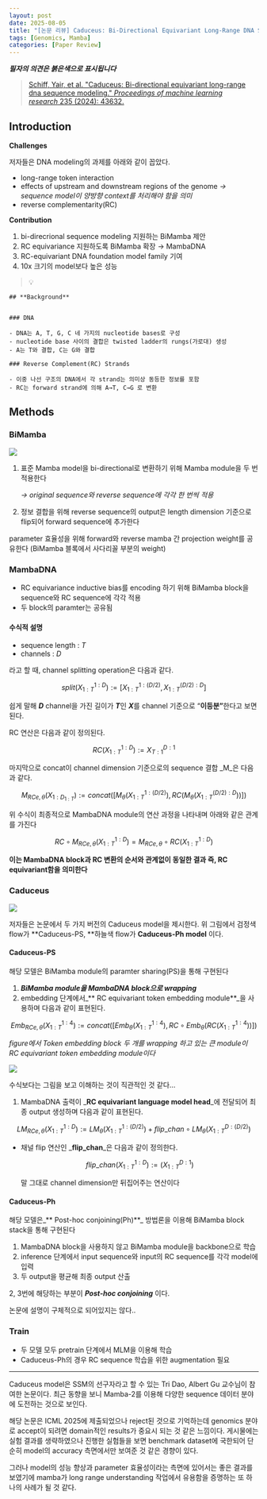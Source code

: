 ```yaml
---
layout: post
date: 2025-08-05
title: "[논문 리뷰] Caduceus: Bi-Directional Equivariant Long-Range DNA Sequence Modeling"
tags: [Genomics, Mamba]
categories: [Paper Review]
---
```


<span class="notion-red">_**필자의 의견은 붉은색으로 표시됩니다**_</span>


> [Schiff, Yair, et al. "Caduceus: Bi-directional equivariant long-range dna sequence modeling." ](https://pmc.ncbi.nlm.nih.gov/articles/PMC12189541/)[_Proceedings of machine learning research_](https://pmc.ncbi.nlm.nih.gov/articles/PMC12189541/)[ 235 (2024): 43632.](https://pmc.ncbi.nlm.nih.gov/articles/PMC12189541/)



## Introduction


**Challenges**


저자들은 DNA modeling의 과제를 아래와 같이 꼽았다.

- long-range token interaction
- effects of upstream and downstream regions of the genome 
_→ sequence model이 양방향 context를 처리해야 함을 의미_
- reverse complementarity(RC)

**Contribution**

1. bi-direcrional sequence modeling 지원하는 BiMamba 제안
1. RC equivariance 지원하도록 BiMamba 확장 → MambaDNA
1. RC-equivariant DNA foundation model family 기여
1. 10x 크기의 model보다 높은 성능

> 💡 


	## **Background**


	### DNA

	- DNA는 A, T, G, C 네 가지의 nucleotide bases로 구성
	- nucleotide base 사이의 결합은 twisted ladder의 rungs(가로대) 생성
	- A는 T와 결합, C는 G와 결합

	### Reverse Complement(RC) Strands

	- 이중 나선 구조의 DNA에서 각 strand는 의미상 동등한 정보를 포함
	- RC는 forward strand에 의해 A→T, C→G 로 변환


## Methods



### BiMamba


![](https://prod-files-secure.s3.us-west-2.amazonaws.com/542b861c-36a8-4051-84e5-8804b6728dba/2c247d59-7815-4980-99f0-8f0d21f445a7/image.png?X-Amz-Algorithm=AWS4-HMAC-SHA256&X-Amz-Content-Sha256=UNSIGNED-PAYLOAD&X-Amz-Credential=ASIAZI2LB466SK2UIMTZ%2F20251006%2Fus-west-2%2Fs3%2Faws4_request&X-Amz-Date=20251006T090128Z&X-Amz-Expires=3600&X-Amz-Security-Token=IQoJb3JpZ2luX2VjEPD%2F%2F%2F%2F%2F%2F%2F%2F%2F%2FwEaCXVzLXdlc3QtMiJIMEYCIQDVm0fBx95N8Z7HWYDppTH9TsWRWQzbfN5a7lFcQWY08gIhALzUv67CnJ%2BMmYuQdZn9i26d2bAXEPnpu3XYMWtoT5Z%2FKogECIn%2F%2F%2F%2F%2F%2F%2F%2F%2F%2FwEQABoMNjM3NDIzMTgzODA1IgzF9LfPL2w7yPltaBkq3ANJQuzqY%2BRNWQjFTEyaZBcn%2BDA0JDER%2BrP4JpBqaKU41Ewxv2CoeaIQkXJwrGtZC8sm6uX9KVcw9Y6fEOuKVZF8FcnBZ%2B3%2FjvaKy4E6w8VB1M%2BX63Hwkr9fHypIzKOkqOLRwCkK0jrTm%2Bz7nUMPdbR5BFcsWR3huy9mfTBFGqf9hGDm9n0WT%2Ffkie0fC5HxZGQff2vTquue3k3%2BJ0iymOtKv3uJKYgxWhZ3CJrZYFyBUXqzA16kCzBAFsxFAIESpmBdYL%2BTmmCHg7K%2F%2B5uiGgoIOXjr4TGdHyiACcpYJBtxrYEzyDJi57ElHI8c%2FbDFrzw5W555lLlOW4Eu2pX7gdqq2HwibbMjdAgSQnmvwrRYZZ6fj1Hxs1rlLp9%2B1suQ7t%2BXc4R8n9qqe6rAG3WDtFUMl5zyCviFwnoX7Zc6QPf%2FskoltObbCICUT2zH4HRa6RtN6Us4MQkF%2F3KnyCMGqX83kOo2zgBuw4US8ziCqldBO%2Fi6ZSJ4ecxDp2odqnbo0djTiEkdHOtGOw90xqPW3wl8yGLKry51tlHkGVH0BtooOgDL246J45MeNY2TcW%2FcP1u%2FV%2BiqHBukE62V%2ByQsQg15B2py%2By%2B3ozKl95JXVuEa6YKOcXtAo2ugj36QtzCF743HBjqkASvg1GxFcA%2BpRi5pQ%2Fh6%2BQC2BkmfXCAiUbgEnkRjau2PlE9rVU9nBZahEBT%2By1u2BfSru04J3LtYru4VahP%2FurBOY9xhV9cLK%2F2AKcXe%2BYjtVV%2Bjx5d2DEbkgoprUMcpU9nzy5F5w6QNCTwu6qh2xlvzZMygLMhFlFsjrf62HZ4WbOhVsE%2B7391bhCQGOu1QFMXddsfwtsuycTpvl6bI%2FAQbEmV0&X-Amz-Signature=df3ae8b7016dd6ba8f1304191053ea065f643636f6b3b0154049a6318aa681da&X-Amz-SignedHeaders=host&x-amz-checksum-mode=ENABLED&x-id=GetObject)

1. 표준 Mamba model을 bi-directional로 변환하기 위해 Mamba module을 두 번 적용한다

	_→ original sequence와 reverse sequence에 각각 한 번씩 적용_

1. 정보 결합을 위해 reverse sequence의 output은 length dimension 기준으로 flip되어 forward sequence에 추가한다

parameter 효율성을 위해 forward와 reverse mamba 간 projection weight를 공유한다 (BiMamba 블록에서 사다리꼴 부분의 weight)



### MambaDNA

- RC equivariance inductive bias를 encoding 하기 위해 BiMamba block을 sequence와 RC sequence에 각각 적용
- 두 block의 paramter는 공유됨


#### 수식적 설명

- sequence length : _T_
- channels : _D_

라고 할 때,  channel splitting operation은 다음과 같다.


$$
split(X^{1:D}_{1:T}):=[X^{1:(D/2)}_{1:T},X^{(D/2):D}_{1:T}]
$$


<span class="notion-red">쉽게 말해 </span><span class="notion-red">_**D**_</span><span class="notion-red"> channel을 가진 길이가 </span><span class="notion-red">_**T**_</span><span class="notion-red">인 </span><span class="notion-red">_**X**_</span><span class="notion-red">를 channel 기준으로 “</span><span class="notion-red">**이등분”**</span><span class="notion-red">한다고 보면 된다.</span>


RC 연산은 다음과 같이 정의된다.


$$
RC(X^{1:D}_{1:T}):=X^{D:1}_{T:1}
$$


마지막으로 concat이 channel dimension 기준으로의 sequence 결합 _M_은 다음과 같다.


$$
M_{RCe,\theta}(X_{1:D_{1:T}}):=concat([M_{\theta}(X^{1:(D/2)}_{1:T}),RC(M_{\theta}(X^{(D/2):D}_{1:T}))])
$$


위 수식이 최종적으로 MambaDNA module의 연산 과정을 나타내며 아래와 같은 관계를 가진다


$$
RC\circ M_{RCe,\theta}(X^{1:D}_{1:T}) = M_{RCe,\theta} \circ RC(X^{1:D}_{1:T})
$$


**이는 MambaDNA block과 RC 변환의 순서와 관계없이 동일한 결과 즉, RC equivariant함을 의미한다**



### Caduceus


![](https://prod-files-secure.s3.us-west-2.amazonaws.com/542b861c-36a8-4051-84e5-8804b6728dba/f94a60d7-8145-473b-aef9-7c68d3ec604a/image.png?X-Amz-Algorithm=AWS4-HMAC-SHA256&X-Amz-Content-Sha256=UNSIGNED-PAYLOAD&X-Amz-Credential=ASIAZI2LB466SK2UIMTZ%2F20251006%2Fus-west-2%2Fs3%2Faws4_request&X-Amz-Date=20251006T090128Z&X-Amz-Expires=3600&X-Amz-Security-Token=IQoJb3JpZ2luX2VjEPD%2F%2F%2F%2F%2F%2F%2F%2F%2F%2FwEaCXVzLXdlc3QtMiJIMEYCIQDVm0fBx95N8Z7HWYDppTH9TsWRWQzbfN5a7lFcQWY08gIhALzUv67CnJ%2BMmYuQdZn9i26d2bAXEPnpu3XYMWtoT5Z%2FKogECIn%2F%2F%2F%2F%2F%2F%2F%2F%2F%2FwEQABoMNjM3NDIzMTgzODA1IgzF9LfPL2w7yPltaBkq3ANJQuzqY%2BRNWQjFTEyaZBcn%2BDA0JDER%2BrP4JpBqaKU41Ewxv2CoeaIQkXJwrGtZC8sm6uX9KVcw9Y6fEOuKVZF8FcnBZ%2B3%2FjvaKy4E6w8VB1M%2BX63Hwkr9fHypIzKOkqOLRwCkK0jrTm%2Bz7nUMPdbR5BFcsWR3huy9mfTBFGqf9hGDm9n0WT%2Ffkie0fC5HxZGQff2vTquue3k3%2BJ0iymOtKv3uJKYgxWhZ3CJrZYFyBUXqzA16kCzBAFsxFAIESpmBdYL%2BTmmCHg7K%2F%2B5uiGgoIOXjr4TGdHyiACcpYJBtxrYEzyDJi57ElHI8c%2FbDFrzw5W555lLlOW4Eu2pX7gdqq2HwibbMjdAgSQnmvwrRYZZ6fj1Hxs1rlLp9%2B1suQ7t%2BXc4R8n9qqe6rAG3WDtFUMl5zyCviFwnoX7Zc6QPf%2FskoltObbCICUT2zH4HRa6RtN6Us4MQkF%2F3KnyCMGqX83kOo2zgBuw4US8ziCqldBO%2Fi6ZSJ4ecxDp2odqnbo0djTiEkdHOtGOw90xqPW3wl8yGLKry51tlHkGVH0BtooOgDL246J45MeNY2TcW%2FcP1u%2FV%2BiqHBukE62V%2ByQsQg15B2py%2By%2B3ozKl95JXVuEa6YKOcXtAo2ugj36QtzCF743HBjqkASvg1GxFcA%2BpRi5pQ%2Fh6%2BQC2BkmfXCAiUbgEnkRjau2PlE9rVU9nBZahEBT%2By1u2BfSru04J3LtYru4VahP%2FurBOY9xhV9cLK%2F2AKcXe%2BYjtVV%2Bjx5d2DEbkgoprUMcpU9nzy5F5w6QNCTwu6qh2xlvzZMygLMhFlFsjrf62HZ4WbOhVsE%2B7391bhCQGOu1QFMXddsfwtsuycTpvl6bI%2FAQbEmV0&X-Amz-Signature=4a3798e6d476e9c5db7726cb87b807e34adec6b1843ade8140f86f7e2221466c&X-Amz-SignedHeaders=host&x-amz-checksum-mode=ENABLED&x-id=GetObject)


저자들은 논문에서 두 가지 버전의 Caduceus model을 제시한다. 위 그림에서 검정색 flow가 **Caduceus-PS, **하늘색 flow가 **Caduceus-Ph model** 이다.



#### Caduceus-PS


해당 모델은 BiMamba module의 paramter sharing(PS)을 통해 구현된다

1. _**BiMamba module을 MambaDNA block으로 wrapping**_
1. embedding 단계에서_** RC equivariant token embedding module**_을 사용하며 다음과 같이 표현된다.

$$
Emb_{RCe,\theta}(X^{1:4}_{1:T}):=concat([Emb_{\theta}(X^{1:4}_{1:T}),RC \circ Emb_{\theta}(RC(X^{1:4}_{1:T}))])
$$


_figure에서 Token embedding block 두 개를 wrapping 하고 있는 큰 module이 RC equivariant token embedding module이다_


![](https://prod-files-secure.s3.us-west-2.amazonaws.com/542b861c-36a8-4051-84e5-8804b6728dba/b175e4da-71eb-4e91-8c23-a06dabe673c9/image.png?X-Amz-Algorithm=AWS4-HMAC-SHA256&X-Amz-Content-Sha256=UNSIGNED-PAYLOAD&X-Amz-Credential=ASIAZI2LB466SK2UIMTZ%2F20251006%2Fus-west-2%2Fs3%2Faws4_request&X-Amz-Date=20251006T090128Z&X-Amz-Expires=3600&X-Amz-Security-Token=IQoJb3JpZ2luX2VjEPD%2F%2F%2F%2F%2F%2F%2F%2F%2F%2FwEaCXVzLXdlc3QtMiJIMEYCIQDVm0fBx95N8Z7HWYDppTH9TsWRWQzbfN5a7lFcQWY08gIhALzUv67CnJ%2BMmYuQdZn9i26d2bAXEPnpu3XYMWtoT5Z%2FKogECIn%2F%2F%2F%2F%2F%2F%2F%2F%2F%2FwEQABoMNjM3NDIzMTgzODA1IgzF9LfPL2w7yPltaBkq3ANJQuzqY%2BRNWQjFTEyaZBcn%2BDA0JDER%2BrP4JpBqaKU41Ewxv2CoeaIQkXJwrGtZC8sm6uX9KVcw9Y6fEOuKVZF8FcnBZ%2B3%2FjvaKy4E6w8VB1M%2BX63Hwkr9fHypIzKOkqOLRwCkK0jrTm%2Bz7nUMPdbR5BFcsWR3huy9mfTBFGqf9hGDm9n0WT%2Ffkie0fC5HxZGQff2vTquue3k3%2BJ0iymOtKv3uJKYgxWhZ3CJrZYFyBUXqzA16kCzBAFsxFAIESpmBdYL%2BTmmCHg7K%2F%2B5uiGgoIOXjr4TGdHyiACcpYJBtxrYEzyDJi57ElHI8c%2FbDFrzw5W555lLlOW4Eu2pX7gdqq2HwibbMjdAgSQnmvwrRYZZ6fj1Hxs1rlLp9%2B1suQ7t%2BXc4R8n9qqe6rAG3WDtFUMl5zyCviFwnoX7Zc6QPf%2FskoltObbCICUT2zH4HRa6RtN6Us4MQkF%2F3KnyCMGqX83kOo2zgBuw4US8ziCqldBO%2Fi6ZSJ4ecxDp2odqnbo0djTiEkdHOtGOw90xqPW3wl8yGLKry51tlHkGVH0BtooOgDL246J45MeNY2TcW%2FcP1u%2FV%2BiqHBukE62V%2ByQsQg15B2py%2By%2B3ozKl95JXVuEa6YKOcXtAo2ugj36QtzCF743HBjqkASvg1GxFcA%2BpRi5pQ%2Fh6%2BQC2BkmfXCAiUbgEnkRjau2PlE9rVU9nBZahEBT%2By1u2BfSru04J3LtYru4VahP%2FurBOY9xhV9cLK%2F2AKcXe%2BYjtVV%2Bjx5d2DEbkgoprUMcpU9nzy5F5w6QNCTwu6qh2xlvzZMygLMhFlFsjrf62HZ4WbOhVsE%2B7391bhCQGOu1QFMXddsfwtsuycTpvl6bI%2FAQbEmV0&X-Amz-Signature=6d2cffa03404655215efc0ffecf74b9fdfbb02ff85d3cf1fe94ee07baa5ce3b6&X-Amz-SignedHeaders=host&x-amz-checksum-mode=ENABLED&x-id=GetObject)


<span class="notion-red">수식보다는 그림을 보고 이해하는 것이 직관적인 것 같다…</span>

1. MambaDNA 출력이 _**RC equivariant language model head**_에 전달되어 최종 output 생성하며 다음과 같이 표현된다.

$$
LM_{RCe,\theta}(X^{1:D}_{1:T}):= LM_{\theta}(X^{1:(D/2)}_{1:T})+flip\_chan\circ LM_{\theta}(X^{D:(D/2)}_{1:T})
$$

- 채널 flip 연산인 _**flip\_chan**_은 다음과 같이 정의한다.

	$$
	flip\_chan(X^{1:D}_{1:T}):=(X^{D:1}_{1:T})
	$$


	말 그대로 channel dimension만 뒤집어주는 연산이다



#### Caduceus-Ph


해당 모델은_** Post-hoc conjoining(Ph)**_ 방법론을 이용해 BiMamba block stack을 통해 구현된다

1. MambaDNA block을 사용하지 않고 BiMamba module을 backbone으로 학습
1. inference 단계에서 input sequence와 input의 RC sequence를 각각 model에 입력
1. 두 output을 평균해 최종 output 산출

2, 3번에 해당하는 부분이 _**Post-hoc conjoining**_ 이다.


<span class="notion-red">논문에 설명이 구체적으로 되어있지는 않다..</span>



### Train

- 두 모델 모두 pretrain 단계에서 MLM을 이용해 학습
- Caduceus-Ph의 경우 RC sequence 학습을 위한 augmentation 필요

---


<span class="notion-red">Caduceus model은 SSM의 선구자라고 할 수 있는 Tri Dao, Albert Gu 교수님이 참여한 논문이다. 최근 동향을 보니 Mamba-2를 이용해 다양한 sequence 데이터 분야에 도전하는 것으로 보인다.</span>


<span class="notion-red">해당 논문은 ICML 2025에 제출되었으나 reject된 것으로 기억하는데 genomics 분야로 accept이 되려면 domain적인 results가 중요시 되는 것 같은 느낌이다. 게시물에는 실험 결과를 생략하였으나 진행한 실험들을 보면 benchmark dataset에 국한되어 단순히 model의 accuracy 측면에서만 보여준 것 같은 경향이 있다.</span>


<span class="notion-red">그러나 model의 성능 향상과 parameter 효율성이라는 측면에 있어서는 좋은 결과를 보였기에 mamba가 long range understanding 작업에서 유용함을 증명하는 또 하나의 사례가 될 것 같다.</span>

